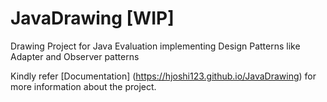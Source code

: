 # JavaDrawing [WIP]
Drawing Project for Java Evaluation implementing Design Patterns like Adapter and Observer patterns

Kindly refer [Documentation] (https://hjoshi123.github.io/JavaDrawing) for more information about the project.
